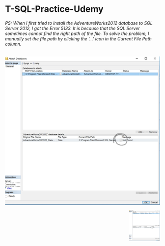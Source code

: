# T-SQL-Practice-Udemy
###### PS: When I first tried to install the AdventureWorks2012 database to SQL Server 2012, I got the Error 5133. It is because that the SQL Server sometimes cannot find the right path of the file. To solve the problem, I manually set the file path by clicking the '...' icon in the Current File Path column.
![title](https://github.com/Lanwei02/T-SQL-Practice-Udemy/blob/master/attach%20database.jpg)

<img align="right" width="100" height="100" src="https://github.com/Lanwei02/T-SQL-Practice-Udemy/blob/master/attach%20database.jpg">
